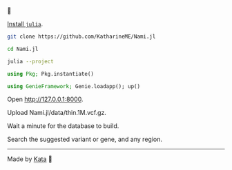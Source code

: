 🌊

[Install `julia`](https://julialang.org/downloads).

```bash
git clone https://github.com/KatharineME/Nami.jl
```

```bash
cd Nami.jl
```

```bash
julia --project
```

```julia
using Pkg; Pkg.instantiate()
```

```julia
using GenieFramework; Genie.loadapp(); up()
```

Open http://127.0.0.1:8000.

Upload Nami.jl/data/thin.1M.vcf.gz.

Wait a minute for the database to build.

Search the suggested variant or gene, and any region.

---

Made by [Kata](https://github.com/KwatMDPhD/Kata.jl) 🥋
